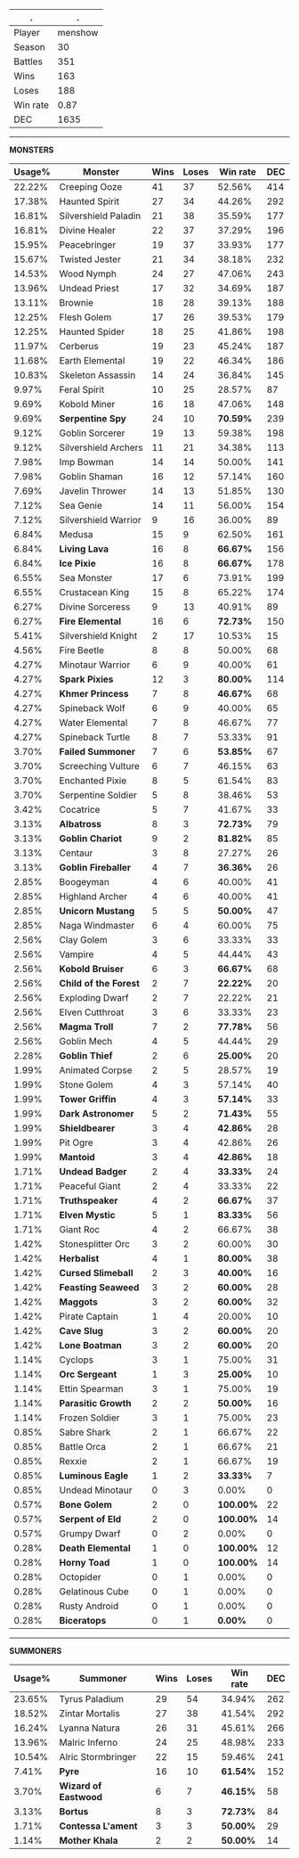 .|.
|-|-
Player|menshow
Season|30
Battles|351
Wins|163
Loses|188
Win rate|0.87
DEC|1635

---
**MONSTERS**

Usage%|Monster|Wins|Loses|Win rate|DEC|
-|-|-|-|-|-|
22.22%|Creeping Ooze|41|37|52.56%|414|
17.38%|Haunted Spirit|27|34|44.26%|292|
16.81%|Silvershield Paladin|21|38|35.59%|177|
16.81%|Divine Healer|22|37|37.29%|196|
15.95%|Peacebringer|19|37|33.93%|177|
15.67%|Twisted Jester|21|34|38.18%|232|
14.53%|Wood Nymph|24|27|47.06%|243|
13.96%|Undead Priest|17|32|34.69%|187|
13.11%|Brownie|18|28|39.13%|188|
12.25%|Flesh Golem|17|26|39.53%|179|
12.25%|Haunted Spider|18|25|41.86%|198|
11.97%|Cerberus|19|23|45.24%|187|
11.68%|Earth Elemental|19|22|46.34%|186|
10.83%|Skeleton Assassin|14|24|36.84%|145|
9.97%|Feral Spirit|10|25|28.57%|87|
9.69%|Kobold Miner|16|18|47.06%|148|
9.69%|**Serpentine Spy**|24|10|**70.59%**|239|
9.12%|Goblin Sorcerer|19|13|59.38%|198|
9.12%|Silvershield Archers|11|21|34.38%|113|
7.98%|Imp Bowman|14|14|50.00%|141|
7.98%|Goblin Shaman|16|12|57.14%|160|
7.69%|Javelin Thrower|14|13|51.85%|130|
7.12%|Sea Genie|14|11|56.00%|154|
7.12%|Silvershield Warrior|9|16|36.00%|89|
6.84%|Medusa|15|9|62.50%|161|
6.84%|**Living Lava**|16|8|**66.67%**|156|
6.84%|**Ice Pixie**|16|8|**66.67%**|178|
6.55%|Sea Monster|17|6|73.91%|199|
6.55%|Crustacean King|15|8|65.22%|174|
6.27%|Divine Sorceress|9|13|40.91%|89|
6.27%|**Fire Elemental**|16|6|**72.73%**|150|
5.41%|Silvershield Knight|2|17|10.53%|15|
4.56%|Fire Beetle|8|8|50.00%|68|
4.27%|Minotaur Warrior|6|9|40.00%|61|
4.27%|**Spark Pixies**|12|3|**80.00%**|114|
4.27%|**Khmer Princess**|7|8|**46.67%**|68|
4.27%|Spineback Wolf|6|9|40.00%|65|
4.27%|Water Elemental|7|8|46.67%|77|
4.27%|Spineback Turtle|8|7|53.33%|91|
3.70%|**Failed Summoner**|7|6|**53.85%**|67|
3.70%|Screeching Vulture|6|7|46.15%|63|
3.70%|Enchanted Pixie|8|5|61.54%|83|
3.70%|Serpentine Soldier|5|8|38.46%|53|
3.42%|Cocatrice|5|7|41.67%|33|
3.13%|**Albatross**|8|3|**72.73%**|79|
3.13%|**Goblin Chariot**|9|2|**81.82%**|85|
3.13%|Centaur|3|8|27.27%|26|
3.13%|**Goblin Fireballer**|4|7|**36.36%**|26|
2.85%|Boogeyman|4|6|40.00%|41|
2.85%|Highland Archer|4|6|40.00%|41|
2.85%|**Unicorn Mustang**|5|5|**50.00%**|47|
2.85%|Naga Windmaster|6|4|60.00%|75|
2.56%|Clay Golem|3|6|33.33%|33|
2.56%|Vampire|4|5|44.44%|43|
2.56%|**Kobold Bruiser**|6|3|**66.67%**|68|
2.56%|**Child of the Forest**|2|7|**22.22%**|20|
2.56%|Exploding Dwarf|2|7|22.22%|21|
2.56%|Elven Cutthroat|3|6|33.33%|23|
2.56%|**Magma Troll**|7|2|**77.78%**|56|
2.56%|Goblin Mech|4|5|44.44%|29|
2.28%|**Goblin Thief**|2|6|**25.00%**|20|
1.99%|Animated Corpse|2|5|28.57%|19|
1.99%|Stone Golem|4|3|57.14%|40|
1.99%|**Tower Griffin**|4|3|**57.14%**|33|
1.99%|**Dark Astronomer**|5|2|**71.43%**|55|
1.99%|**Shieldbearer**|3|4|**42.86%**|28|
1.99%|Pit Ogre|3|4|42.86%|26|
1.99%|**Mantoid**|3|4|**42.86%**|18|
1.71%|**Undead Badger**|2|4|**33.33%**|24|
1.71%|Peaceful Giant|2|4|33.33%|22|
1.71%|**Truthspeaker**|4|2|**66.67%**|37|
1.71%|**Elven Mystic**|5|1|**83.33%**|56|
1.71%|Giant Roc|4|2|66.67%|38|
1.42%|Stonesplitter Orc|3|2|60.00%|30|
1.42%|**Herbalist**|4|1|**80.00%**|38|
1.42%|**Cursed Slimeball**|2|3|**40.00%**|16|
1.42%|**Feasting Seaweed**|3|2|**60.00%**|28|
1.42%|**Maggots**|3|2|**60.00%**|32|
1.42%|Pirate Captain|1|4|20.00%|10|
1.42%|**Cave Slug**|3|2|**60.00%**|20|
1.42%|**Lone Boatman**|3|2|**60.00%**|20|
1.14%|Cyclops|3|1|75.00%|31|
1.14%|**Orc Sergeant**|1|3|**25.00%**|10|
1.14%|Ettin Spearman|3|1|75.00%|19|
1.14%|**Parasitic Growth**|2|2|**50.00%**|16|
1.14%|Frozen Soldier|3|1|75.00%|23|
0.85%|Sabre Shark|2|1|66.67%|22|
0.85%|Battle Orca|2|1|66.67%|21|
0.85%|Rexxie|2|1|66.67%|19|
0.85%|**Luminous Eagle**|1|2|**33.33%**|7|
0.85%|Undead Minotaur|0|3|0.00%|0|
0.57%|**Bone Golem**|2|0|**100.00%**|22|
0.57%|**Serpent of Eld**|2|0|**100.00%**|14|
0.57%|Grumpy Dwarf|0|2|0.00%|0|
0.28%|**Death Elemental**|1|0|**100.00%**|12|
0.28%|**Horny Toad**|1|0|**100.00%**|14|
0.28%|Octopider|0|1|0.00%|0|
0.28%|Gelatinous Cube|0|1|0.00%|0|
0.28%|Rusty Android|0|1|0.00%|0|
0.28%|**Biceratops**|0|1|**0.00%**|0|

---
**SUMMONERS**

Usage%|Summoner|Wins|Loses|Win rate|DEC|
-|-|-|-|-|-|
23.65%|Tyrus Paladium|29|54|34.94%|262|
18.52%|Zintar Mortalis|27|38|41.54%|292|
16.24%|Lyanna Natura|26|31|45.61%|266|
13.96%|Malric Inferno|24|25|48.98%|233|
10.54%|Alric Stormbringer|22|15|59.46%|241|
7.41%|**Pyre**|16|10|**61.54%**|152|
3.70%|**Wizard of Eastwood**|6|7|**46.15%**|58|
3.13%|**Bortus**|8|3|**72.73%**|84|
1.71%|**Contessa L'ament**|3|3|**50.00%**|29|
1.14%|**Mother Khala**|2|2|**50.00%**|14|
